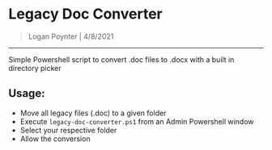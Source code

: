# Legacy Doc Converter
> Logan Poynter | 4/8/2021
---

Simple Powershell script to convert .doc files to .docx with a built in directory picker

## Usage:
- Move all legacy files (.doc) to a given folder
- Execute `legacy-doc-converter.ps1` from an Admin Powershell window
- Select your respective folder
- Allow the conversion
